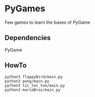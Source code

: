 # PyGames
Few games to learn the bases of PyGame

## Dependencies
PyGame

## HowTo
```
python3 flappyBird/main.py
python3 pong/main.py
python3 tic_tac_toe/main.py
python3 marioBros/main.py
```
